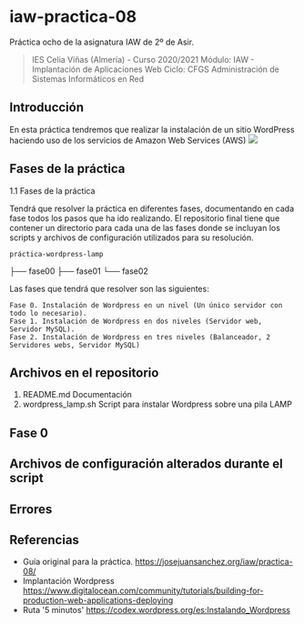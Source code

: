# iaw-practica-08
Práctica ocho de la asignatura IAW de 2º de Asir.

> IES Celia Viñas (Almería) - Curso 2020/2021
Módulo: IAW - Implantación de Aplicaciones Web
Ciclo: CFGS Administración de Sistemas Informáticos en Red

**Introducción**
------------


En esta práctica tendremos que realizar la instalación de un sitio WordPress haciendo uso de los servicios de Amazon Web Services (AWS)
![](https://assets.digitalocean.com/articles/architecture/production/lamp/dns_application.png)

**Fases de la práctica**
------------
1.1 Fases de la práctica

Tendrá que resolver la práctica en diferentes fases, documentando en cada fase todos los pasos que ha ido realizando. El repositorio final tiene que contener un directorio para cada una de las fases donde se incluyan los scripts y archivos de configuración utilizados para su resolución.


  	práctica-wordpress-lamp
  ├── fase00
  ├── fase01
  └── fase02

Las fases que tendrá que resolver son las siguientes:

    Fase 0. Instalación de Wordpress en un nivel (Un único servidor con todo lo necesario).
    Fase 1. Instalación de Wordpress en dos niveles (Servidor web, Servidor MySQL).
    Fase 2. Instalación de Wordpress en tres niveles (Balanceador, 2 Servidores webs, Servidor MySQL)



**Archivos en el repositorio**
------------
1. README.md  Documentación
2. wordpress_lamp.sh  Script para instalar Wordpress sobre una pila LAMP

**Fase 0**
------------



**Archivos de configuración alterados durante el script**
------------


**Errores**
------------



**Referencias**
------------
- Guía original para la práctica.
https://josejuansanchez.org/iaw/practica-08/
- Implantación Wordpress
https://www.digitalocean.com/community/tutorials/building-for-production-web-applications-deploying
- Ruta '5 minutos'
https://codex.wordpress.org/es:Instalando_Wordpress
